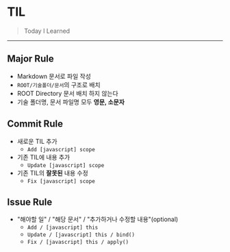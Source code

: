 # TIL
> Today I Learned

---

## Major Rule
- Markdown 문서로 파일 작성
- `ROOT/기술폴더/문서`의 구조로 배치
- ROOT Directory 문서 배치 하지 않는다
- 기술 폴더명, 문서 파일명 모두 **영문, 소문자**

## Commit Rule
- 새로운 TIL 추가
    - `Add [javascript] scope`
- 기존 TIL에 내용 추가
    - `Update [javascript] scope`
- 기존 TIL의 **잘못된** 내용 수정
    - `Fix [javascript] scope`
    
## Issue Rule
- "해야할 일" / "해당 문서" / "추가하거나 수정할 내용"(optional)
  - `Add / [javascript] this`
  - `Update / [javascript] this / bind()`
  - `Fix / [javascript] this / apply()`
